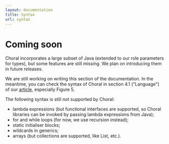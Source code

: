 ```yaml
---
layout: documentation
title: Syntax
url: syntax
---
```


# Coming soon

Choral incorporates a large subset of Java (extended to our role parameters for types), but some features are still missing. We plan on introducing them in future releases.

We are still working on writing this section of the documentation. In the meantime, you can check the syntax of Choral in section 4.1 ("Language") of our [article](https://arxiv.org/abs/2005.09520), especially Figure 5.

The following syntax is still not supported by Choral:
- lambda expressions (but functional interfaces are supported, so Choral libraries can be invoked by passing lambda expressions from Java);
- for and while loops (for now, we use recursion instead);
- static initialiser blocks;
- wildcards in generics;
- arrays (but collections are supported, like List, etc.).
